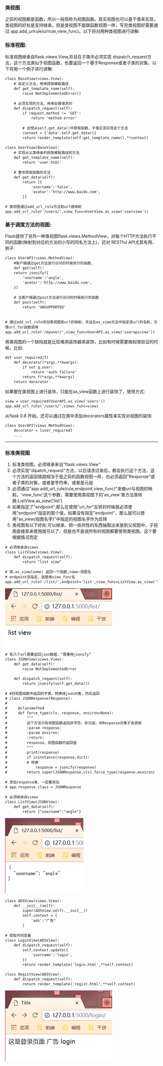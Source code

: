 ### 类视图

之前的视图都是函数，所以一般简称为视图函数。其实视图也可以基于类来实现，类视图的好处是支持继承，但是类视图不能跟函数视图一样，写完类视图好需要通过 app.add\_urlrule\(urlrule,view\_func\)。以下将对两种类视图进行讲解:

### 标准视图:

标准视图继承自flask.views.View,并且在子类中必须实现 dispatch\_request方法，这个方法类似于视图函数，也要返回一个基于Response或者子类的对象，以下将用一个例子进行讲解:

```
class BaseView(views.View):
    # 自定义方法，用来获取模板路径
    def get_template_name(self):
        raise NotImplementedError()

    # 必须实现的方法，用来处理请求的
    def dispatch_request(self):
        if request.method != 'GET':
            return 'method error'

        # 这想从self.get_data()中获取函数，子类应该实现这个方法
        context = {'data':self.get_data()}
        return render_template(self.get_template_name(),**context)

class UserView(BaseView):
    # 实现从父类继承的获取模板路径的方法
    def get_template_name(self):
        return 'user.html'

    # 重写获取函数的方法
    def get_data(self):
        return [{
            'username':'false',
            'avatar':'http://www.baidu.com',
        }]

# 类视图通过add_url_rule方法和url做映射
app.add_url_rule('/users/',view_func=UserView.as_view('userview'))
```

### 基于调度方法的视图:

Flask提供了另外一种类视图flask.views.MethodView，对每个HTTP方法执行不同的函数\(映射到对应的方法的小写的同名方法上\)，还对 RESTful API尤其有用，例子:

```
class UserAPI(views.MethodView):
    #客户端通过get方法进行访问的时候执行的函数、
    def get(self):
    return jsonify({
        'username':'angle',
        'avator':'http://www.baidu.com',
    })

    # 当客户端通过post方法进行访问的时候执行的函数
    def post(self):
        return 'UNSUPPORTED'


# 通过add_url_rule添加类视图和url的映射，并且在as_view方法中指定该url的名称，方便url_for函数调用
app.add_url_rule('/myuser/',view_func=UserAPI.as_view('userapiview'))
```

用类视图的一个缺陷就是比较难用装饰器来装饰，比如有时候需要做权限验证的时候，比如:

```
def user_required(f)
    def decorator(*args,**kwargs):
        if not g.user:
            return 'auth failure'
        return f(*args,**kwargs)
    return decorator
```

如果要在类视图上进行装饰，只能在as\_view函数上进行装饰了，使用方式:

```
view = user_required(UserAPI.as_view('users'))
app.add_url_rule('/users/',views_func=view)
```

从flask 0.8 开始，还可以通过在类中添加decorators属性来实现对视图的装饰:

```
class UserAPI(views.MethodView):
    decorator = [user_required]
    ....
```

---

### 标准类视图

1. 标准类视图，必须继承来自"flask.views.View"
2. 必须实现"dipatch\_request"方法，以后请求过来后，都会执行这个方法，这个方法的返回值就相当于是之前的函数视图一样，也必须返回"Response"或者子类的对象，或者是字符串，或者是元组
3. 必须通过"app.add\_url\_rule\(rule,endpoint,view\_func\)"来做url与视图的映射。'view\_func'这个参数，需要使用类视图下的'as\_view'类方法类转换:ListView.as\_view\('list'\)
4. 如果指定了"endpoint",那么在使用"url\_for"反转的时候就必须使用"endpoint"指定的那个值，如果没有指定"endpoint"，那么就可以使用"as\_view\(视图名字\)"中指定的视图名字作为反转
5. 类视图有以下好处:可以继承，把一些共性的东西抽取出来放到父视图中，子视图直接拿来使用就可以了，但是也不是说所有的视图都要使用类视图，这个要根据情况而定

```
# 必须继承自views
class ListView(views.View):
    def dispatch_request(self):
        return "list view"

# 类.as_view(name) 返回一个函数,name:视图名
# endpoint没指定，就是用view_func名
app.add_url_rule('/list/',endpoint='list',view_func=ListView.as_view('list'))
```

![](/assets/38.img1.png)

```
# 有几个url需要返回json数据，“需要用jsonify”
class JSONView(views.View):
    def get_data(self):
        raise NotImplementedError

    def dispatch_request(self):
        return jsonify(self.get_data())

# #将视图函数中返回的字典，转换成json对象，然后返回
# class JSONResponse(Response):
#
#     @classmethod
#     def force_type(cls, response, environ=None):
#         """
#         这个方法只有视图函数返回非字符，非元组，非Response对象才会调用
#         :param response:
#         :param environ:
#         :return:
#         response，视图函数的返回值
#         """
#         print(response)
#         if isinstance(response,dict):
#         # 转换
#             response = jsonify(response)
#         return super(JSONResponse,cls).force_type(response,environ)

# 添加response类，一定要添加
# app.response_class = JSONResponse

# 必须继承自views
class ListView(JSONView):
    def get_data(self):
        return {"username":"angle"}
```

![](/assets/38.img2.png)

```
class ADSView(views.View):
    def __init__(self):
        super(ADSView,self).__init__()
        self.context = {
            'ads':"广告"
        }

# 提取共同变量
class LoginView(ADSView):
    def dispatch_request(self):
        self.context.update({
            'username':'login',
        })
        return render_template('login.html',**self.context)

class RegistView(ADSView):
    def dispatch_request(self):
        return render_template('regist.html',**self.context)
```

![](/assets/38login.png)

